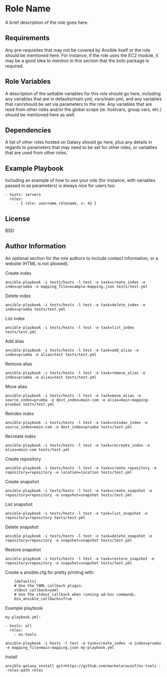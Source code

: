 Role Name
=========

A brief description of the role goes here.

Requirements
------------

Any pre-requisites that may not be covered by Ansible itself or the role should be mentioned here. For instance, if the role uses the EC2 module, it may be a good idea to mention in this section that the boto package is required.

Role Variables
--------------

A description of the settable variables for this role should go here, including any variables that are in defaults/main.yml, vars/main.yml, and any variables that can/should be set via parameters to the role. Any variables that are read from other roles and/or the global scope (ie. hostvars, group vars, etc.) should be mentioned here as well.

Dependencies
------------

A list of other roles hosted on Galaxy should go here, plus any details in regards to parameters that may need to be set for other roles, or variables that are used from other roles.

Example Playbook
----------------

Including an example of how to use your role (for instance, with variables passed in as parameters) is always nice for users too:

    - hosts: servers
      roles:
         - { role: username.rolename, x: 42 }

License
-------

BSD

Author Information
------------------

An optional section for the role authors to include contact information, or a website (HTML is not allowed).


Create index

```
ansible-playbook -i tests/hosts -l test -e task=create_index -e index=prueba -e mapping_file=example-mapping.json tests/test.yml
```

Delete index

```
ansible-playbook -i tests/hosts -l test -e task=delete_index -e index=prueba tests/test.yml
```

List index

```
ansible-playbook -i tests/hosts -l test -e task=list_index tests/test.yml
```

Add alias

```
ansible-playbook -i tests/hosts -l test -e task=add_alias -e index=prueba -e alias=test tests/test.yml
```

Remove alias

```
ansible-playbook -i tests/hosts -l test -e task=remove_alias -e index=prueba -e alias=test tests/test.yml
```

Move alias

```
ansible-playbook -i tests/hosts -l test -e task=move_alias -e source_index=prueba -e dest_index=main-com -e alias=main-mapping-pruebas tests/test.yml
```

Reindex index

```
ansible-playbook -i tests/hosts -l test -e task=reindex_index -e source_index=main-com -e dest_index=prueba tests/test.yml
```

Recreate index

```
ansible-playbook -i tests/hosts -l test -e task=recreate_index -e alias=main-com tests/test.yml
```

Create repository

```
ansible-playbook -i tests/hosts -l test -e task=create_repository -e repository=repository -e location=location tests/test.yml
```

Create snapshot

```
ansible-playbook -i tests/hosts -l test -e task=create_snapshot -e repository=repository -e snapshot=snapshot tests/test.yml
```

List snapshot

```
ansible-playbook -i tests/hosts -l test -e task=list_snapshot -e repository=repository tests/test.yml
```

Delete snapshot

```
ansible-playbook -i tests/hosts -l test -e task=delete_snapshot -e repository=repository -e snapshot=snapshot tests/test.yml
```

Restore snapshot

```
ansible-playbook -i tests/hosts -l test -e task=restore_snapshot -e repository=repository -e snapshot=snapshot tests/test.yml
```


Create a ansible.cfg for pretty printing with:

```
    [defaults]
    # Use the YAML callback plugin.
    stdout_callback=yaml
    # Use the stdout_callback when running ad-hoc commands.
    bin_ansible_callbacks=True
```

Example playbook

```
my-playbook.yml:

- hosts: all
  roles:
    - es-tools

ansible-playbook -i hosts -l test -e task=create_index -e index=prueba -e mapping_file=main-mapping.json my-playbook.yml

```

Install

```
ansible-galaxy install git+https://github.com/markelarauzo7/es-tools --roles-path roles
```